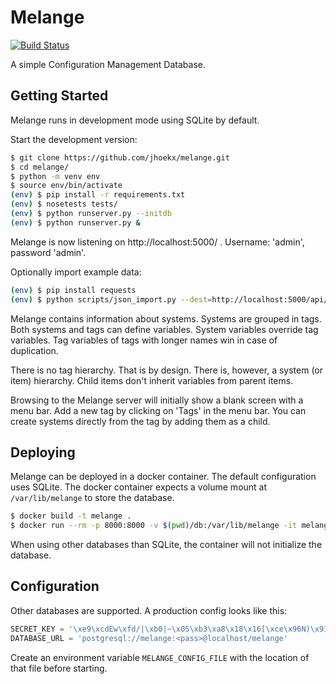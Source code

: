 Melange
=======

[![Build Status](https://travis-ci.org/jhoekx/melange.svg?branch=master)](https://travis-ci.org/jhoekx/melange)

A simple Configuration Management Database.

Getting Started
---------------

Melange runs in development mode using SQLite by default.

Start the development version:

```bash
$ git clone https://github.com/jhoekx/melange.git
$ cd melange/
$ python -m venv env
$ source env/bin/activate
(env) $ pip install -r requirements.txt
(env) $ nosetests tests/
(env) $ python runserver.py --initdb
(env) $ python runserver.py &
```

Melange is now listening on http://localhost:5000/ .
Username: 'admin', password 'admin'.

Optionally import example data:

```bash
(env) $ pip install requests
(env) $ python scripts/json_import.py --dest=http://localhost:5000/api/ --user=admin --password=admin < examples/example-data.json
```

Melange contains information about systems. Systems are grouped in tags. Both
systems and tags can define variables. System variables override tag variables.
Tag variables of tags with longer names win in case of duplication.

There is no tag hierarchy. That is by design. There is, however, a system (or
item) hierarchy. Child items don't inherit variables from parent items.

Browsing to the Melange server will initially show a blank screen with a menu
bar. Add a new tag by clicking on 'Tags' in the menu bar. You can create systems
directly from the tag by adding them as a child.

Deploying
---------

Melange can be deployed in a docker container.
The default configuration uses SQLite.
The docker container expects a volume mount at `/var/lib/melange` to store the database.

```bash
$ docker build -t melange .
$ docker run --rm -p 8000:8000 -v $(pwd)/db:/var/lib/melange -it melange
```

When using other databases than SQLite, the container will not initialize the database.

Configuration
-------------

Other databases are supported. A production config looks like this:

```python
SECRET_KEY = '\xe9\xcdEw\xfd/|\xb0|~\x05\xb3\xa8\x18\x16[\xce\x96N)\x91d\x1d\xe6'
DATABASE_URL = 'postgresql://melange:<pass>@localhost/melange'
```

Create an environment variable `MELANGE_CONFIG_FILE` with the location of that
file before starting.
